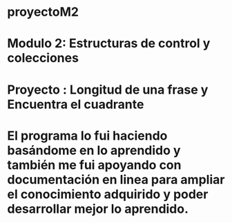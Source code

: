 # proyectoM2
# Modulo 2: Estructuras de control y colecciones 
# Proyecto : Longitud de una frase y Encuentra el cuadrante

# El programa lo fui haciendo basándome en lo aprendido y también me fui apoyando con documentación en linea para ampliar el conocimiento adquirido y poder desarrollar mejor lo aprendido.
